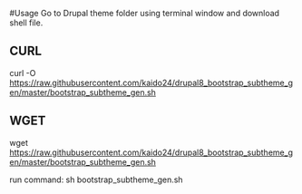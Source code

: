 #Usage
Go to Drupal theme folder using terminal window and download shell file.
##  CURL
curl -O https://raw.githubusercontent.com/kaido24/drupal8_bootstrap_subtheme_gen/master/bootstrap_subtheme_gen.sh
## WGET
wget https://raw.githubusercontent.com/kaido24/drupal8_bootstrap_subtheme_gen/master/bootstrap_subtheme_gen.sh

run command: sh bootstrap_subtheme_gen.sh
